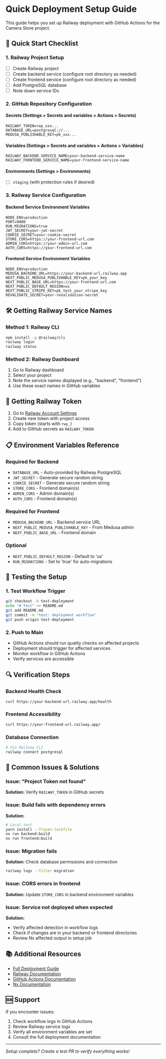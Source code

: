 # Quick Deployment Setup Guide

This guide helps you set up Railway deployment with GitHub Actions for the Camera Store project.

## 🚀 Quick Start Checklist

### 1. Railway Project Setup

- [ ] Create Railway project
- [ ] Create backend service (configure root directory as needed)
- [ ] Create frontend service (configure root directory as needed)
- [ ] Add PostgreSQL database
- [ ] Note down service IDs

### 2. GitHub Repository Configuration

#### Secrets (Settings > Secrets and variables > Actions > Secrets)
```
RAILWAY_TOKEN=rwy_xxx...
DATABASE_URL=postgresql://...
MEDUSA_PUBLISHABLE_KEY=pk_xxx...
```

#### Variables (Settings > Secrets and variables > Actions > Variables)
```
RAILWAY_BACKEND_SERVICE_NAME=your-backend-service-name
RAILWAY_FRONTEND_SERVICE_NAME=your-frontend-service-name
```

#### Environments (Settings > Environments)
- [ ] `staging` (with protection rules if desired)

### 3. Railway Service Configuration

#### Backend Service Environment Variables
```env
NODE_ENV=production
PORT=9000
RUN_MIGRATIONS=true
JWT_SECRET=your-jwt-secret
COOKIE_SECRET=your-cookie-secret
STORE_CORS=https://your-frontend-url.com
ADMIN_CORS=https://your-admin-url.com
AUTH_CORS=https://your-frontend-url.com
```

#### Frontend Service Environment Variables
```env
NODE_ENV=production
MEDUSA_BACKEND_URL=https://your-backend-url.railway.app
NEXT_PUBLIC_MEDUSA_PUBLISHABLE_KEY=pk_your_key
NEXT_PUBLIC_BASE_URL=https://your-frontend-url.com
NEXT_PUBLIC_DEFAULT_REGION=us
NEXT_PUBLIC_STRIPE_KEY=pk_test_your_stripe_key
REVALIDATE_SECRET=your-revalidation-secret
```

## 🛠️ Getting Railway Service Names

### Method 1: Railway CLI
```bash
npm install -g @railway/cli
railway login
railway status
```

### Method 2: Railway Dashboard
1. Go to Railway dashboard
2. Select your project
3. Note the service names displayed (e.g., "backend", "frontend")
4. Use these exact names in GitHub variables

## 🔑 Getting Railway Token

1. Go to [Railway Account Settings](https://railway.app/account/tokens)
2. Create new token with project access
3. Copy token (starts with `rwy_`)
4. Add to GitHub secrets as `RAILWAY_TOKEN`

## 📋 Environment Variables Reference

### Required for Backend
- `DATABASE_URL` - Auto-provided by Railway PostgreSQL
- `JWT_SECRET` - Generate secure random string
- `COOKIE_SECRET` - Generate secure random string
- `STORE_CORS` - Frontend domain(s)
- `ADMIN_CORS` - Admin domain(s)
- `AUTH_CORS` - Frontend domain(s)

### Required for Frontend  
- `MEDUSA_BACKEND_URL` - Backend service URL
- `NEXT_PUBLIC_MEDUSA_PUBLISHABLE_KEY` - From Medusa admin
- `NEXT_PUBLIC_BASE_URL` - Frontend domain

### Optional
- `NEXT_PUBLIC_DEFAULT_REGION` - Default to 'us'
- `RUN_MIGRATIONS` - Set to 'true' for auto-migrations

## 🧪 Testing the Setup

### 1. Test Workflow Trigger
```bash
git checkout -b test-deployment
echo "# Test" >> README.md
git add README.md
git commit -m "test: deployment workflow"
git push origin test-deployment
```

### 2. Push to Main
- GitHub Actions should run quality checks on affected projects
- Deployment should trigger for affected services
- Monitor workflow in GitHub Actions
- Verify services are accessible

## 🔍 Verification Steps

### Backend Health Check
```bash
curl https://your-backend-url.railway.app/health
```

### Frontend Accessibility
```bash
curl https://your-frontend-url.railway.app/
```

### Database Connection
```bash
# Via Railway CLI
railway connect postgresql
```

## 🐛 Common Issues & Solutions

### Issue: "Project Token not found"
**Solution:** Verify `RAILWAY_TOKEN` in GitHub secrets

### Issue: Build fails with dependency errors
**Solution:** 
```bash
# Local test
yarn install --frozen-lockfile
nx run backend:build
nx run frontend:build
```

### Issue: Migration fails
**Solution:** Check database permissions and connection
```bash
railway logs --filter migration
```

### Issue: CORS errors in frontend
**Solution:** Update `STORE_CORS` in backend environment variables

### Issue: Service not deployed when expected
**Solution:** 
- Verify affected detection in workflow logs
- Check if changes are in your backend or frontend directories
- Review Nx affected output in setup job

## 📚 Additional Resources

- [Full Deployment Guide](./DEPLOYMENT.md)
- [Railway Documentation](https://docs.railway.app/)
- [GitHub Actions Documentation](https://docs.github.com/en/actions)
- [Nx Documentation](https://nx.dev/concepts/affected)

## 🆘 Support

If you encounter issues:
1. Check workflow logs in GitHub Actions
2. Review Railway service logs
3. Verify all environment variables are set
4. Consult the full deployment documentation

---

*Setup complete? Create a test PR to verify everything works!*